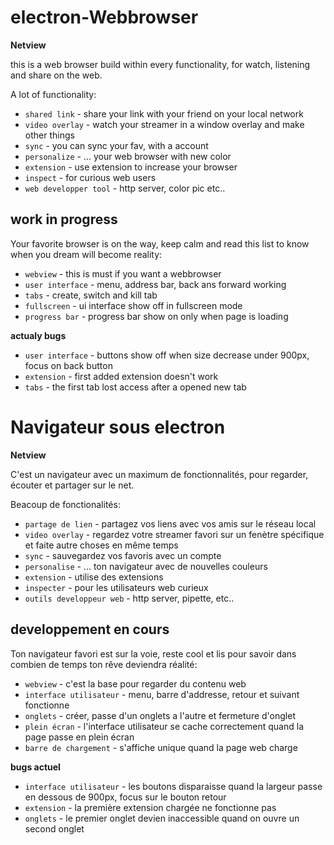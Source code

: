 # electron-Webbrowser

**Netview**

this is a web browser build within every functionality, for watch, listening and share on the web.

A lot of functionality:

- `shared link` - share your link with your friend on your local network
- `video overlay` - watch your streamer in a window overlay and make other things
- `sync` - you can sync your fav, with a account
- `personalize` - ... your web browser with new color
- `extension` - use extension to increase your browser
- `inspect` - for curious web users
- `web developper tool` - http server, color pic etc..

## work in progress

Your favorite browser is on the way, 
keep calm and read this list to know when you dream will become reality:

- `webview` - this is must if you want a webbrowser
- `user interface` - menu, address bar, back ans forward working
- `tabs` - create, switch and kill tab
- `fullscreen` - ui interface show off in fullscreen mode
- `progress bar` - progress bar show on only when page is loading


**actualy bugs**
- `user interface` - buttons show off when size decrease under 900px, focus on back button
- `extension` - first added extension doesn't work
- `tabs` - the first tab lost access after a opened new tab






# Navigateur sous electron

**Netview**

C'est un navigateur avec un maximum de fonctionnalités, pour regarder, écouter et partager sur le net.

Beacoup de fonctionalités:

- `partage de lien` - partagez vos liens avec vos amis sur le réseau local
- `video overlay` - regardez votre streamer favori sur un fenètre spécifique et faite autre choses en même temps
- `sync` - sauvegardez vos favoris avec un compte
- `personalise` - ... ton navigateur avec de nouvelles couleurs
- `extension` - utilise des extensions
- `inspecter` - pour les utilisateurs web curieux
- `outils developpeur web` - http server, pipette, etc..

## developpement en cours

Ton navigateur favori est sur la voie, 
reste cool et lis pour savoir dans combien de temps ton rêve deviendra réalité:

- `webview` - c'est la base pour regarder du contenu web
- `interface utilisateur` - menu, barre d'addresse, retour et suivant fonctionne
- `onglets` - créer, passe d'un onglets a l'autre et fermeture d'onglet
- `plein écran` - l'interface utilisateur se cache correctement quand la page passe en plein écran
- `barre de chargement` - s'affiche unique quand la page web charge


**bugs actuel**
- `interface utilisateur` - les boutons disparaisse quand la largeur passe en dessous de 900px, focus sur le bouton retour
- `extension` - la première extension chargée ne fonctionne pas
- `onglets` - le premier onglet devien inaccessible quand on ouvre un second onglet
